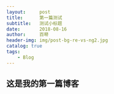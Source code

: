 ```yaml
---
layout:     post
title:      第一篇测试
subtitle:   测试小标题
date:       2018-08-16
author:     百啭
header-img: img/post-bg-re-vs-ng2.jpg
catalog: true
tags:
    - Blog
---
```


## 这是我的第一篇博客
